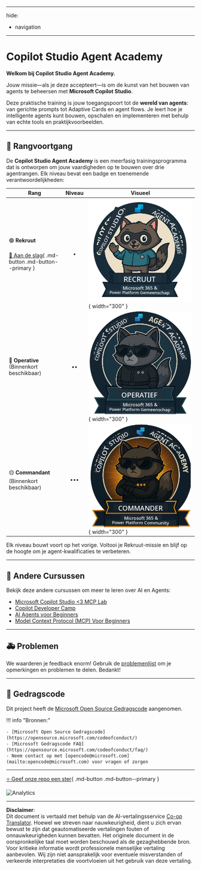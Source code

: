 <!--
CO_OP_TRANSLATOR_METADATA:
{
  "original_hash": "15e57e059ce7689d602d7853187235cd",
  "translation_date": "2025-10-17T05:17:15+00:00",
  "source_file": "docs/index.md",
  "language_code": "nl"
}
-->
---
hide:
- navigation
---

# Copilot Studio Agent Academy

**Welkom bij Copilot Studio Agent Academy.**  

Jouw missie—als je deze accepteert—is om de kunst van het bouwen van agents te beheersen met **Microsoft Copilot Studio**.

Deze praktische training is jouw toegangspoort tot de **wereld van agents**: van gerichte prompts tot Adaptive Cards en agent flows. Je leert hoe je intelligente agents kunt bouwen, opschalen en implementeren met behulp van echte tools en praktijkvoorbeelden.

---

## 🏅 Rangvoortgang

De **Copilot Studio Agent Academy** is een meerfasig trainingsprogramma dat is ontworpen om jouw vaardigheden op te bouwen over drie agentrangen. Elk niveau bevat een badge en toenemende verantwoordelijkheden:

| Rang             | Niveau | Visueel |
|------------------|:-----:|--------|
| 🟢 **Rekruut**</br></br>[🚀 Aan de slag](https://aka.ms/agent-academy-recruit){ .md-button .md-button--primary }     | •     | ![Rekruut Badge](../../../translated_images/mcs-agent-academy-recruit-badge.ae42fcac011188229cda7c92da096df498ae9d647b2f66c6edf16befbbcbb339.nl.png){ width="300" }     |
| 🔵 **Operative**</br>(Binnenkort beschikbaar)   | ••    | ![Operative Badge](../../../translated_images/mcs-agent-academy-operative-badge.1366e342a9b895d01f94429b640bca24ed169dbcb9dc099ba149b92825c7a0ac.nl.png){ width="300" } |
| 🟡 **Commandant**</br>(Binnenkort beschikbaar)    | •••   | ![Commandant Badge](../../../translated_images/mcs-agent-academy-commander-badge.a62ed6b9c3c9bf697286fbfd692b3dddc69a95d0d519b8776667a7bd50e2a183.nl.png){ width="300" } |

Elk niveau bouwt voort op het vorige. Voltooi je Rekruut-missie en blijf op de hoogte om je agent-kwalificaties te verbeteren.

---

## 🎒 Andere Cursussen

Bekijk deze andere cursussen om meer te leren over AI en Agents:

- [Microsoft Copilot Studio <3 MCP Lab](https://aka.ms/mcsmcplab)
- [Copilot Developer Camp](https://microsoft.github.io/copilot-camp/)
- [AI Agents voor Beginners](https://microsoft.github.io/ai-agents-for-beginners/)
- [Model Context Protocol (MCP) Voor Beginners](https://github.com/microsoft/mcp-for-beginners)

---

## 🚑 Problemen

We waarderen je feedback enorm! Gebruik de [problemenlijst](https://github.com/microsoft/agent-academy/issues) om je opmerkingen en problemen te delen. Bedankt!

---

## 📜 Gedragscode

Dit project heeft de [Microsoft Open Source Gedragscode](https://opensource.microsoft.com/codeofconduct/) aangenomen.

!!! info "Bronnen:"

    - [Microsoft Open Source Gedragscode](https://opensource.microsoft.com/codeofconduct/)
    - [Microsoft Gedragscode FAQ](https://opensource.microsoft.com/codeofconduct/faq/)
    - Neem contact op met [opencode@microsoft.com](mailto:opencode@microsoft.com) voor vragen of zorgen

---

[⭐️ Geef onze repo een ster](https://github.com/microsoft/agent-academy){ .md-button .md-button--primary }

<!-- markdownlint-disable-next-line MD033 -->
<img src="https://m365-visitor-stats.azurewebsites.net/agent-academy/index" alt="Analytics" />

---

**Disclaimer**:  
Dit document is vertaald met behulp van de AI-vertalingsservice [Co-op Translator](https://github.com/Azure/co-op-translator). Hoewel we streven naar nauwkeurigheid, dient u zich ervan bewust te zijn dat geautomatiseerde vertalingen fouten of onnauwkeurigheden kunnen bevatten. Het originele document in de oorspronkelijke taal moet worden beschouwd als de gezaghebbende bron. Voor kritieke informatie wordt professionele menselijke vertaling aanbevolen. Wij zijn niet aansprakelijk voor eventuele misverstanden of verkeerde interpretaties die voortvloeien uit het gebruik van deze vertaling.